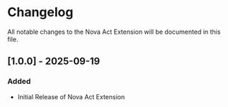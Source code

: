 # Changelog

All notable changes to the Nova Act Extension will be documented in this file.

## [1.0.0] - 2025-09-19

### Added

- Initial Release of Nova Act Extension

